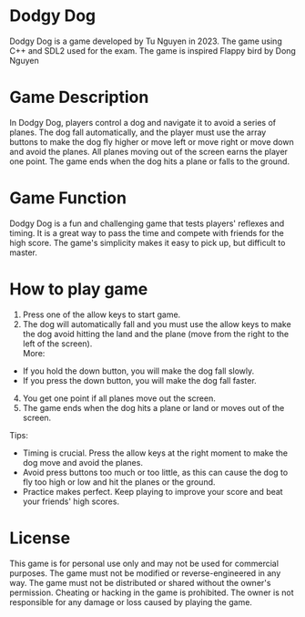 # Dodgy Dog
Dodgy Dog is a game developed by Tu Nguyen in 2023. The game using C++ and SDL2 used for the exam. The game is inspired Flappy bird by Dong Nguyen 
<picture>
  <source media="(prefers-color-scheme: dark)" srcset="https://drive.google.com/file/d/1h-dNyhSQZDezr6qSBlni9QVdrL3KjF6Z/view?usp=sharing">
  <source media="(prefers-color-scheme: light)" srcset="https://drive.google.com/file/d/1h-dNyhSQZDezr6qSBlni9QVdrL3KjF6Z/view?usp=sharing">
</picture>
# Game Description
In Dodgy Dog, players control a dog and navigate it to avoid a series of planes. The dog fall automatically, and the player must use the array buttons to make the dog fly higher or move left or move right or move down and avoid the planes. All planes moving out of the screen earns the player one point. The game ends when the dog hits a plane or falls to the ground.
# Game Function
Dodgy Dog is a fun and challenging game that tests players' reflexes and timing. It is a great way to pass the time and compete with friends for the high score. The game's simplicity makes it easy to pick up, but difficult to master.
# How to play game
1. Press one of the allow keys to start game.
2. The dog will automatically fall and you must use the allow keys to make the dog avoid hitting the land and the plane (move from the right to the left of the screen).    
More:
- If you hold the down button, you will make the dog fall slowly.
- If you press the down button, you will make the dog fall faster.
4. You get one point if all planes move out the screen.
5. The game ends when the dog hits a plane or land or moves out of the screen.  

Tips:
- Timing is crucial. Press the allow keys at the right moment to make the dog move and avoid the planes.
- Avoid press buttons too much or too little, as this can cause the dog to fly too high or low and hit the planes or the ground.
- Practice makes perfect. Keep playing to improve your score and beat your friends' high scores.
# License
This game is for personal use only and may not be used for commercial purposes. The game must not be modified or reverse-engineered in any way. The game must not be distributed or shared without the owner's permission. Cheating or hacking in the game is prohibited. The owner is not responsible for any damage or loss caused by playing the game.
